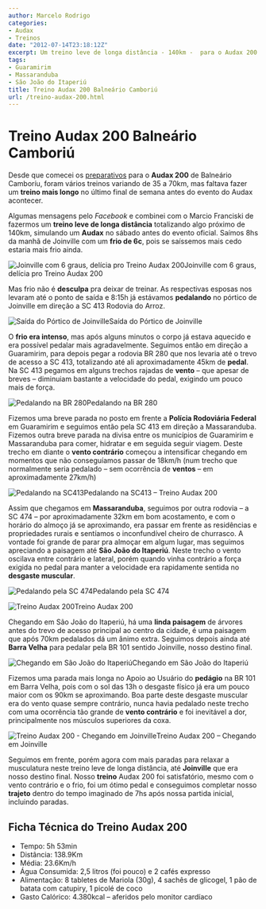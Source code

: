 ```yaml
---
author: Marcelo Rodrigo
categories:
- Audax
- Treinos
date: "2012-07-14T23:18:12Z"
excerpt: Um treino leve de longa distância - 140km -  para o Audax 200 Balneário Camboriú na próxima semana. Fotos, relatos, trajeto e ficha técnica.
tags:
- Guaramirim
- Massaranduba
- São João do Itaperiú
title: Treino Audax 200 Balneário Camboriú
url: /treino-audax-200.html
---
```

# Treino Audax 200 Balneário Camboriú
Desde que comecei os [preparativos](/preparacao-para-o-audax-200.html "Preparação para o Audax 200") para o **Audax 200** de Balneário Camboríu, foram vários treinos variando de 35 a 70km, mas faltava fazer um **treino mais longo** no último final de semana antes do evento do Audax acontecer.

Algumas mensagens pelo *Facebook* e combinei com o Marcio Franciski de fazermos um **treino leve de longa distância** totalizando algo próximo de 140km, simulando um **Audax** no sábado antes do evento oficial. Saímos 8hs da manhã de Joinville com um **frio de 6c**, pois se saíssemos mais cedo estaria mais frio ainda.

![Joinville com 6 graus, delícia pro Treino Audax 200](/images/2012/android-treino-audax-200-joinville-frio-7-graus.webp "Joinville com 6 graus, delícia pro Treino Audax 200")Joinville com 6 graus, delícia pro Treino Audax 200

Mas frio não é **desculpa** pra deixar de treinar. As respectivas esposas nos levaram até o ponto de saída e 8:15h já estávamos **pedalando** no pórtico de Joinville em direção a SC 413 Rodovia do Arroz.

![Saída do Pórtico de Joinville](/images/2012/SAM_1569.webp "Saída do Pórtico de Joinville")Saída do Pórtico de Joinville

O **frio era intenso**, mas após alguns minutos o corpo já estava aquecido e era possível pedalar mais agradavelmente. Seguimos então em direção a Guaramirim, para depois pegar a rodovia BR 280 que nos levaria até o trevo de acesso a SC 413, totalizando até ali aproximadamente 45km de **pedal**. Na SC 413 pegamos em alguns trechos rajadas de **vento** – que apesar de breves – diminuiam bastante a velocidade do pedal, exigindo um pouco mais de força.

![Pedalando na BR 280](/images/2012/SAM_1581.webp "Pedalando na BR 280")Pedalando na BR 280

Fizemos uma breve parada no posto em frente a **Polícia Rodoviária Federal** em Guaramirim e seguimos então pela SC 413 em direção a Massaranduba. Fizemos outra breve parada na divisa entre os municípios de Guaramirim e Massaranduba para comer, hidratar e em seguida seguir viagem. Deste trecho em diante o **vento contrário** começou a intensificar chegando em momentos que não conseguíamos passar de 18km/h (num trecho que normalmente seria pedalado – sem ocorrência de **ventos** – em aproximadamente 27km/h)

![Pedalando na SC413](/images/2012/SAM_1591.webp "Pedalando na SC413 - Treino Audax 200")Pedalando na SC413 – Treino Audax 200

Assim que chegamos em **Massaranduba**, seguimos por outra rodovia – a SC 474 – por aproximadamente 32km em bom acostamento, e com o horário do almoço já se aproximando, era passar em frente as residências e propriedades rurais e sentíamos o inconfundível cheiro de churrasco. A vontade foi grande de parar pra almoçar em algum lugar, mas seguimos apreciando a paisagem até **São João do Itaperiú**. Neste trecho o vento oscilava entre contrário e lateral, porém quando vinha contrário a força exigida no pedal para manter a velocidade era rapidamente sentida no **desgaste muscular**.

![Pedalando pela SC 474](/images/2012/SAM_1604.webp "Pedalando pela SC 474")Pedalando pela SC 474

![Treino Audax 200](/images/2012/SAM_1617.webp "Treino Audax 200")Treino Audax 200

Chegando em São João do Itaperiú, há uma **linda paisagem** de árvores antes do trevo de acesso principal ao centro da cidade, é uma paisagem que após 70km pedalados dá um ânimo extra. Seguimos depois ainda até **Barra Velha** para pedalar pela BR 101 sentido Joinville, nosso destino final.

![Chegando em São João do Itaperiú](/images/2012/SAM_1626.webp "Chegando em São João do Itaperiú")Chegando em São João do Itaperiú

Fizemos uma parada mais longa no Apoio ao Usuário do **pedágio** na BR 101 em Barra Velha, pois com o sol das 13h o desgaste físico já era um pouco maior com os 90km se aproximando. Boa parte deste desgaste muscular era do vento quase sempre contrário, nunca havia pedalado neste trecho com uma ocorrência tão grande de **vento contrário** e foi inevitável a dor, principalmente nos músculos superiores da coxa.

![Treino Audax 200 - Chegando em Joinville](/images/2012/SAM_1639.webp "Treino Audax 200 - Chegando em Joinville")Treino Audax 200 – Chegando em Joinville

Seguimos em frente, porém agora com mais paradas para relaxar a musculatura neste treino leve de longa distância, até **Joinville** que era nosso destino final. Nosso **treino** Audax 200 foi satisfatório, mesmo com o vento contrário e o frio, foi um ótimo pedal e conseguimos completar nosso **trajeto** dentro do tempo imaginado de 7hs após nossa partida inicial, incluindo paradas.

## Ficha Técnica do Treino Audax 200

- Tempo: 5h 53min
- Distância: 138.9Km
- Média: 23.6Km/h
- Água Consumida: 2,5 litros (foi pouco) e 2 cafés expresso
- Alimentação: 8 tabletes de Mariola (30g), 4 sachês de glicogel, 1 pão de batata com catupiry, 1 picolé de coco
- Gasto Calórico: 4.380kcal – aferidos pelo monitor cardíaco